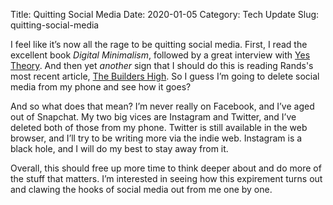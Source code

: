 Title: Quitting Social Media
Date: 2020-01-05
Category: Tech Update
Slug: quitting-social-media

I feel like it’s now all the rage to be quitting social media. First, I read the excellent book _Digital Minimalism_, followed by a great interview with [Yes Theory](https://m.youtube.com/watch?v=TA5Ilzauebo). And then yet _another_ sign that I should do this is reading Rands's most recent article, [The Builders High](https://randsinrepose.com/archives/the-builders-high/). So I guess I’m going to delete social media from my phone and see how it goes?

And so what does that mean? I’m never really on Facebook, and I’ve aged out of Snapchat. My two big vices are Instagram and Twitter, and I’ve deleted both of those from my phone. Twitter is still available in the web browser, and I’ll try to be writing more via the indie web. Instagram is a black hole, and I will do my best to stay away from it. 

Overall, this should free up more time to think deeper about and do more of the stuff that matters. I’m interested in seeing how this expirement turns out and clawing the hooks of social media out from me one by one. 